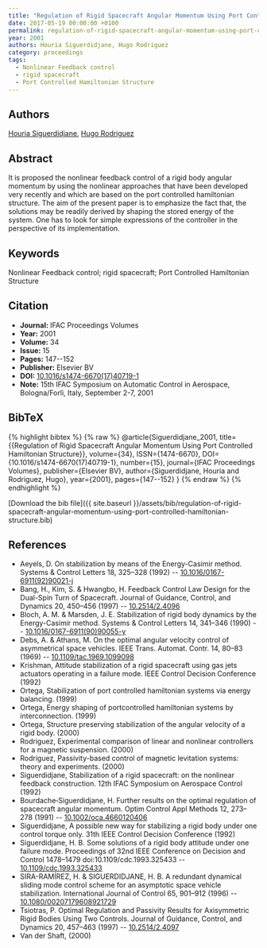 ```yaml
---
title: "Regulation of Rigid Spacecraft Angular Momentum Using Port Controlled Hamiltonian Structure"
date: 2017-05-19 00:00:00 +0100
permalink: regulation-of-rigid-spacecraft-angular-momentum-using-port-controlled-hamiltonian-structure
year: 2001
authors: Houria Siguerdidjane, Hugo Rodriguez
category: proceedings
tags:
  - Nonlinear Feedback control
  - rigid spacecraft
  - Port Controlled Hamiltonian Structure
---
```

 
## Authors
[Houria Siguerdidjane](authors/houria-siguerdidjane), [Hugo Rodriguez](authors/hugo-rodriguez)
 
## Abstract
It is proposed the nonlinear feedback control of a rigid body angular momentum by using the nonlinear approaches that have been developed very recently and which are based on the port controlled hamiltonian structure. The aim of the present paper is to emphasize the fact that, the solutions may be readily derived by shaping the stored energy of the system. One has to look for simple expressions of the controller in the perspective of its implementation.
 
## Keywords
Nonlinear Feedback control; rigid spacecraft; Port Controlled Hamiltonian Structure
 
## Citation
- **Journal:** IFAC Proceedings Volumes
- **Year:** 2001
- **Volume:** 34
- **Issue:** 15
- **Pages:** 147--152
- **Publisher:** Elsevier BV
- **DOI:** [10.1016/s1474-6670(17)40719-1](https://doi.org/10.1016/s1474-6670(17)40719-1)
- **Note:** 15th IFAC Symposium on Automatic Control in Aerospace, Bologna/Forlì, Italy, September 2-7, 2001
 
## BibTeX
{% highlight bibtex %}
{% raw %}
@article{Siguerdidjane_2001,
  title={{Regulation of Rigid Spacecraft Angular Momentum Using Port Controlled Hamiltonian Structure}},
  volume={34},
  ISSN={1474-6670},
  DOI={10.1016/s1474-6670(17)40719-1},
  number={15},
  journal={IFAC Proceedings Volumes},
  publisher={Elsevier BV},
  author={Siguerdidjane, Houria and Rodriguez, Hugo},
  year={2001},
  pages={147--152}
}
{% endraw %}
{% endhighlight %}
 
[Download the bib file]({{ site.baseurl }}/assets/bib/regulation-of-rigid-spacecraft-angular-momentum-using-port-controlled-hamiltonian-structure.bib)
 
## References
- Aeyels, D. On stabilization by means of the Energy-Casimir method. Systems &amp; Control Letters 18, 325–328 (1992) -- [10.1016/0167-6911(92)90021-j](https://doi.org/10.1016/0167-6911(92)90021-j)
- Bang, H., Kim, S. & Hwangbo, H. Feedback Control Law Design for the Dual-Spin Turn of Spacecraft. Journal of Guidance, Control, and Dynamics 20, 450–456 (1997) -- [10.2514/2.4096](https://doi.org/10.2514/2.4096)
- Bloch, A. M. & Marsden, J. E. Stabilization of rigid body dynamics by the Energy-Casimir method. Systems &amp; Control Letters 14, 341–346 (1990) -- [10.1016/0167-6911(90)90055-y](https://doi.org/10.1016/0167-6911(90)90055-y)
- Debs, A. & Athans, M. On the optimal angular velocity control of asymmetrical space vehicles. IEEE Trans. Automat. Contr. 14, 80–83 (1969) -- [10.1109/tac.1969.1099098](https://doi.org/10.1109/tac.1969.1099098)
- Krishman, Attitude stabilization of a rigid spacecraft using gas jets actuators operating in a failure mode. IEEE Control Decision Conference (1992)
- Ortega, Stabilization of port controlled hamiltonian systems via energy balancing. (1999)
- Ortega, Energy shaping of portcontrolled hamiltonian systems by interconnection. (1999)
- Ortega, Structure preserving stabilization of the angular velocity of a rigid body. (2000)
- Rodriguez, Experimental comparison of linear and nonlinear controllers for a magnetic suspension. (2000)
- Rodriguez, Passivity-based control of magnetic levitation systems: theory and experiments. (2000)
- Siguerdidjane, Stabilization of a rigid spacecraft: on the nonlinear feedback construction. 12th IFAC Symposium on Aerospace Control (1992)
- Bourdache‐Siguerdidjane, H. Further results on the optimal regulation of spacecraft angular momentum. Optim Control Appl Methods 12, 273–278 (1991) -- [10.1002/oca.4660120406](https://doi.org/10.1002/oca.4660120406)
- Siguerdidjane, A possible new way for stabilizing a rigid body under one control torque only. 31th IEEE Control Decision Conference (1992)
- Siguerdidjane, H. B. Some solutions of a rigid body attitude under one failure mode. Proceedings of 32nd IEEE Conference on Decision and Control 1478–1479 doi:10.1109/cdc.1993.325433 -- [10.1109/cdc.1993.325433](https://doi.org/10.1109/cdc.1993.325433)
- SIRA-RAMÍREZ, H. & SIGUERDIDJANE, H. B. A redundant dynamical sliding mode control scheme for an asymptotic space vehicle stabilization. International Journal of Control 65, 901–912 (1996) -- [10.1080/00207179608921729](https://doi.org/10.1080/00207179608921729)
- Tsiotras, P. Optimal Regulation and Passivity Results for Axisymmetric Rigid Bodies Using Two Controls. Journal of Guidance, Control, and Dynamics 20, 457–463 (1997) -- [10.2514/2.4097](https://doi.org/10.2514/2.4097)
- Van der Shaft, (2000)

